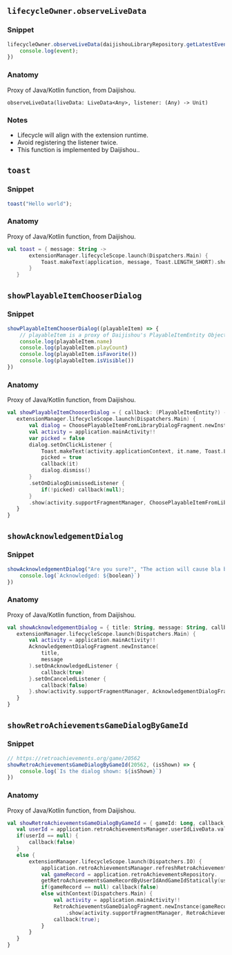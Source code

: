 ## `lifecycleOwner.observeLiveData`
### Snippet
``` js
lifecycleOwner.observeLiveData(daijishouLibraryRepository.getLatestEvent(), (event) => {
    console.log(event);
})
```
### Anatomy 
 Proxy of Java/Kotlin function, from Daijishou.

 `observeLiveData(liveData: LiveData<Any>, listener: (Any) -> Unit)`

### Notes 
 - Lifecycle will align with the extension runtime.
 - Avoid registering the listener twice.
 - This function is implemented by Daijishou..

## `toast`
### Snippet
``` js
toast("Hello world");
```
### Anatomy 
 Proxy of Java/Kotlin function, from Daijishou.

 ``` kt
 val toast = { message: String ->
        extensionManager.lifecycleScope.launch(Dispatchers.Main) {
            Toast.makeText(application, message, Toast.LENGTH_SHORT).show()
        }
    }
 ```


## `showPlayableItemChooserDialog`
### Snippet
``` js
showPlayableItemChooserDialog((playableItem) => { 
    // playableItem is a proxy of Daijishou's PlayableItemEntity Object.
    console.log(playableItem.name)
    console.log(playableItem.playCount)
    console.log(playableItem.isFavorite())
    console.log(playableItem.isVisible())
})
```
### Anatomy 
 Proxy of Java/Kotlin function, from Daijishou.

 ``` kt
val showPlayableItemChooserDialog = { callback: (PlayableItemEntity?) -> Unit ->
    extensionManager.lifecycleScope.launch(Dispatchers.Main) {
        val dialog = ChoosePlayableItemFromLibraryDialogFragment.newInstance()
        val activity = application.mainActivity!!
        var picked = false
        dialog.setOnClickListener {
            Toast.makeText(activity.applicationContext, it.name, Toast.LENGTH_SHORT).show()
            picked = true
            callback(it)
            dialog.dismiss()
        }
        .setOnDialogDismissedListener {
            if(!picked) callback(null);
        }
        .show(activity.supportFragmentManager, ChoosePlayableItemFromLibraryDialogFragment::class.java.name)
    }
}
 ```


## `showAcknowledgementDialog`
### Snippet
``` js
showAcknowledgementDialog("Are you sure?", "The action will cause bla bla bla...", (boolean) => {
    console.log(`Acknowledged: ${boolean}`)
})
```
### Anatomy 
 Proxy of Java/Kotlin function, from Daijishou.

 ``` kt
val showAcknowledgementDialog = { title: String, message: String, callback: (Boolean) -> Unit ->
    extensionManager.lifecycleScope.launch(Dispatchers.Main) {
        val activity = application.mainActivity!!
        AcknowledgementDialogFragment.newInstance(
            title,
            message
        ).setOnAcknowledgedListener {
            callback(true)
        }.setOnCanceledListener {
            callback(false)
        }.show(activity.supportFragmentManager, AcknowledgementDialogFragment::class.java.name)
    }
}
 ```


## `showRetroAchievementsGameDialogByGameId`
### Snippet
``` js
// https://retroachievements.org/game/20562
showRetroAchievementsGameDialogByGameId(20562, (isShown) => {
    console.log(`Is the dialog shown: ${isShown}`)
})
```
### Anatomy 
 Proxy of Java/Kotlin function, from Daijishou.

 ``` kt
val showRetroAchievementsGameDialogByGameId = { gameId: Long, callback: (Boolean) -> Unit ->
    val userId = application.retroAchievementsManager.userIdLiveData.value
    if(userId == null) {
        callback(false)
    }
    else {
        extensionManager.lifecycleScope.launch(Dispatchers.IO) {
            application.retroAchievementsManager.refreshRetroAchievementsGameRecordByGameIdIfExpired(gameId)
            val gameRecord = application.retroAchievementsRepository.
            getRetroAchievementsGameRecordByUserIdAndGameIdStatically(userId, gameId)
            if(gameRecord == null) callback(false)
            else withContext(Dispatchers.Main) {
                val activity = application.mainActivity!!
                RetroAchievementsGameDialogFragment.newInstance(gameRecord.id)
                    .show(activity.supportFragmentManager, RetroAchievementsGameDialogFragment::class.java.name)
                callback(true);
            }
        }
    }
}
 ```